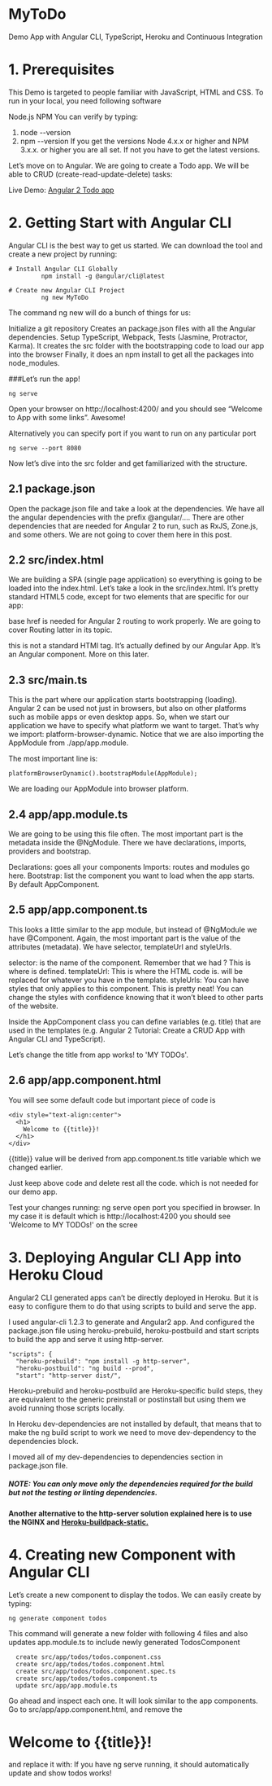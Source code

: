 # MyToDo
Demo App with Angular CLI, TypeScript, Heroku and Continuous Integration

# 1. Prerequisites

This Demo is targeted to people familiar with JavaScript, HTML and CSS. To run in your local, you need following software

Node.js
NPM
You can verify by typing:

1. node --version
2. npm --version
If you get the versions Node 4.x.x or higher and NPM 3.x.x. or higher you are all set. If not you have to get the latest versions.

Let’s move on to Angular. We are going to create a Todo app. We will be able to CRUD (create-read-update-delete) tasks:

Live Demo: <a href="https://stormy-woodland-23554.herokuapp.com/" target="_blank">Angular 2 Todo app</a>

# 2. Getting Start with Angular CLI

Angular CLI is the best way to get us started. We can download the tool and create a new project by running:


```
# Install Angular CLI Globally
         npm install -g @angular/cli@latest       
         
# Create new Angular CLI Project
         ng new MyToDo
```
The command ng new will do a bunch of things for us:

Initialize a git repository
Creates an package.json files with all the Angular dependencies.
Setup TypeScript, Webpack, Tests (Jasmine, Protractor, Karma). 
It creates the src folder with the bootstrapping code to load our app into the browser
Finally, it does an npm install to get all the packages into node_modules.

###Let’s run the app!
```
ng serve
```
Open your browser on http://localhost:4200/ and you should see “Welcome to App with some links”. Awesome!

Alternatively you can specify port if you want to run on any particular port 

```
ng serve --port 8080
```

Now let’s dive into the src folder and get familiarized with the structure.


## 2.1 package.json

Open the package.json file and take a look at the dependencies. We have all the angular dependencies with the prefix @angular/.... 
There are other dependencies that are needed for Angular 2 to run, such as RxJS, Zone.js, and some others. We are not going to cover them here in this post.

## 2.2 src/index.html

We are building a SPA (single page application) so everything is going to be loaded into the index.html. Let’s take a look in the src/index.html. 
It’s pretty standard HTML5 code, except for two elements that are specific for our app:

<base href="/">
<app-root></app-root>
base href is needed for Angular 2 routing to work properly. We are going to cover Routing latter in its topic.

<app-root> this is not a standard HTMl tag. It’s actually defined by our Angular App. It’s an Angular component. More on this later.

## 2.3 src/main.ts

This is the part where our application starts bootstrapping (loading). Angular 2 can be used not just in browsers, but also on other platforms such as 
mobile apps or even desktop apps. So, when we start our application we have to specify what platform we want to target. 
That’s why we import: platform-browser-dynamic. Notice that we are also importing the AppModule from ./app/app.module.

The most important line is:
```
platformBrowserDynamic().bootstrapModule(AppModule);
```
We are loading our AppModule into browser platform. 

## 2.4 app/app.module.ts

We are going to be using this file often. The most important part is the metadata inside the @NgModule. 
There we have declarations, imports, providers and bootstrap.

Declarations: goes all your components
Imports: routes and modules go here.
Bootstrap: list the component you want to load when the app starts. By default AppComponent.

## 2.5 app/app.component.ts

This looks a little similar to the app module, but instead of @NgModule we have @Component. 
Again, the most important part is the value of the attributes (metadata). We have selector, templateUrl and styleUrls.

selector: is the name of the component. Remember that we had <app-root></app-root>? This is where is defined. 
templateUrl: This is where the HTML code is. <app-root> will be replaced for whatever you have in the template.
styleUrls: You can have styles that only applies to this component. This is pretty neat! 
You can change the styles with confidence knowing that it won’t bleed to other parts of the website.

Inside the AppComponent class you can define variables (e.g. title) that are used in the templates 
(e.g. Angular 2 Tutorial: Create a CRUD App with Angular CLI and TypeScript).

Let’s change the title from app works! to 'MY TODOs'.

## 2.6 app/app.component.html

You will see some default code but important piece of code is 

```
<div style="text-align:center">
  <h1>
    Welcome to {{title}}!
  </h1>
</div>
```

{{title}} value will be derived from app.component.ts title variable which we changed earlier.

Just keep above code and delete rest all the code. which is not needed for our demo app.

Test your changes running:  ng serve 
open port you specified in browser. In my case it is default which is  http://localhost:4200   you should see 'Welcome to MY TODOs!' on the scree 

# 3. Deploying Angular CLI App into Heroku Cloud

Angular2 CLI generated apps can’t be directly deployed in Heroku. But it is easy to configure them to do that using scripts to build and serve the app.

I used angular-cli 1.2.3 to generate and Angular2 app. And configured the package.json file using heroku-prebuild, heroku-postbuild and start scripts 
to build the app and serve it using http-server.

```
"scripts": {
  "heroku-prebuild": "npm install -g http-server",
  "heroku-postbuild": "ng build --prod",
  "start": "http-server dist/",
```
  
Heroku-prebuild and heroku-postbuild are Heroku-specific build steps, they are equivalent to the generic preinstall or postinstall but using them 
we avoid running those scripts locally.

In Heroku dev-dependencies are not installed by default, that means that to make the ng build script to work we need to move dev-dependency to 
the dependencies block.

I moved all of my dev-dependencies to dependencies section in package.json file.

##### NOTE: You can only move only the dependencies required for the build but not the testing or linting dependencies.

#### Another alternative to the http-server solution explained here is to use the NGINX and <a href="https://github.com/heroku/heroku-buildpack-static" target="_blank">Heroku-buildpack-static.</a>


# 4. Creating new Component with Angular CLI

Let’s create a new component to display the todos. We can easily create by typing:

```
ng generate component todos
```

This command will generate a new folder with following 4 files and also updates app.module.ts to include newly generated TodosComponent

```
  create src/app/todos/todos.component.css
  create src/app/todos/todos.component.html
  create src/app/todos/todos.component.spec.ts
  create src/app/todos/todos.component.ts
  update src/app/app.module.ts
```  
Go ahead and inspect each one. It will look similar to the app components. 
Go to src/app/app.component.html, and remove the <h1>Welcome to {{title}}!</h1> and replace it with: <app-todos></app-todos>
If you have ng serve running, it should automatically update and show todos works!

